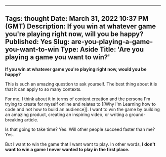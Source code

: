 
---
Tags: thought
Date: March 31, 2022 10:37 PM (GMT)
Description: If you win at whatever game you're playing right now, will you be happy?
Published: Yes
Slug: are-you-playing-a-game-you-want-to-win
Type: Aside
Title: 'Are you playing a game you want to win?'
---

**If you win at whatever game you're playing right now, would you be happy?**

This is such an amazing question to ask yourself. The best thing about it is that it can apply to so many contexts.

For me, I think about it in terms of content creation and the persona I'm trying to create for myself online and relates to [[Why I'm Learning how to code and not how to build an audience]]. I want to win the game by building an amazing product, creating an inspiring video, or writing a ground-breaking article.

Is that going to take time? Yes.
Will other people succeed faster than me? Yes.

But I want to win the game that I want want to play. In other words, **I don't want to win a game I never wanted to play in the first place.**